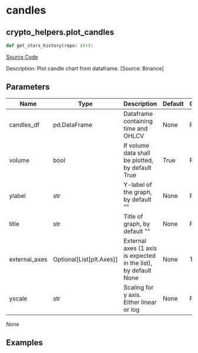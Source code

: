 # candles

## crypto_helpers.plot_candles

```python
def get_stars_history(repo: str):
```
[Source Code](https://github.com/OpenBB-finance/OpenBBTerminal/tree/main/openbb_terminal/cryptocurrency/cryptocurrency_helpers.py#L1425)

Description: Plot candle chart from dataframe. [Source: Binance]

## Parameters

| Name | Type | Description | Default | Optional |
| ---- | ---- | ----------- | ------- | -------- |
| candles_df | pd.DataFrame | Dataframe containing time and OHLCV | None | False |
| volume | bool | If volume data shall be plotted, by default True | True | False |
| ylabel | str | Y-label of the graph, by default "" | None | False |
| title | str | Title of graph, by default "" | None | False |
| external_axes | Optional[List[plt.Axes]] | External axes (1 axis is expected in the list), by default None | None | True |
| yscale | str | Scaling for y axis.  Either linear or log | None | False |

None

## Examples

